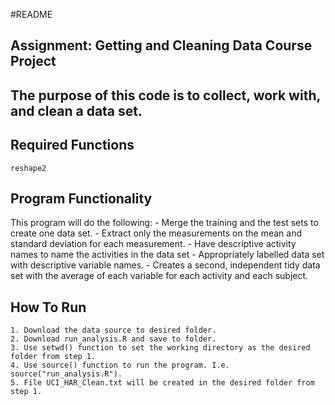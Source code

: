 #README

## Assignment: Getting and Cleaning Data Course Project

## The purpose of this code is to collect, work with, and clean a data set.

## Required Functions

	reshape2

## Program Functionality

This program will do the following:
	- Merge the training and the test sets to create one data set.
	- Extract only the measurements on the mean and standard deviation for each measurement. 
	- Have descriptive activity names to name the activities in the data set
	- Appropriately labelled data set with descriptive variable names. 
	- Creates a second, independent tidy data set with the average of each variable for each activity and each subject.
	
## How To Run

	1. Download the data source to desired folder.
	2. Download run_analysis.R and save to folder.
	3. Use setwd() function to set the working directory as the desired folder from step 1.
	4. Use source() function to run the program. I.e. source("run_analysis.R").
	5. File UCI_HAR_Clean.txt will be created in the desired folder from step 1.
